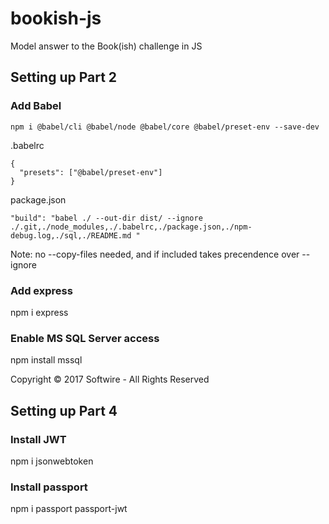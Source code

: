 # bookish-js
Model answer to the Book(ish) challenge in JS

## Setting up Part 2

### Add Babel 

```
npm i @babel/cli @babel/node @babel/core @babel/preset-env --save-dev
```

.babelrc

```
{
  "presets": ["@babel/preset-env"]
}
```

package.json

```
"build": "babel ./ --out-dir dist/ --ignore ./.git,./node_modules,./.babelrc,./package.json,./npm-debug.log,./sql,./README.md "
```

Note: no --copy-files needed, and if included takes precendence over --ignore

### Add express

npm i express

### Enable MS SQL Server access 

npm install mssql



Copyright © 2017 Softwire - All Rights Reserved

## Setting up Part 4

### Install JWT

npm i jsonwebtoken

### Install passport

npm i passport passport-jwt
